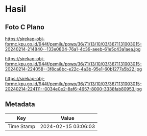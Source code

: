 # Hasil

## Foto C Plano

https://sirekap-obj-formc.kpu.go.id/944f/pemilu/ppwp/36/71/13/10/03/3671131003015-20240214-214840--133e0804-76a1-4c39-aeeb-61e5c43a1aea.jpg

https://sirekap-obj-formc.kpu.go.id/944f/pemilu/ppwp/36/71/13/10/03/3671131003015-20240214-224058--3f8ca8bc-e22c-4a3b-95e1-60b1277a5b22.jpg

https://sirekap-obj-formc.kpu.go.id/944f/pemilu/ppwp/36/71/13/10/03/3671131003015-20240214-224111--0034e0e2-8af6-4657-8000-3338fab80953.jpg


## Metadata

| Key        | Value               |
| ---------- | ------------------- |
| Time Stamp | 2024-02-15 03:06:03 |



